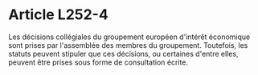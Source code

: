 # Article L252-4

Les décisions collégiales du groupement européen d'intérêt économique sont prises par l'assemblée des membres du groupement. Toutefois, les statuts peuvent stipuler que ces décisions, ou certaines d'entre elles, peuvent être prises sous forme de consultation écrite.
